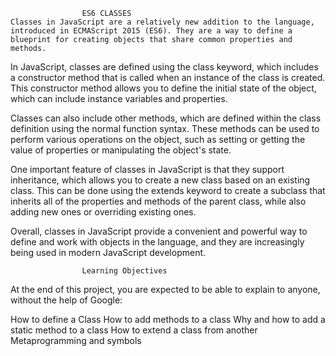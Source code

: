 					ES6 CLASSES
	Classes in JavaScript are a relatively new addition to the language, introduced in ECMAScript 2015 (ES6). They are a way to define a blueprint for creating objects that share common properties and methods.

In JavaScript, classes are defined using the class keyword, which includes a constructor method that is called when an instance of the class is created. This constructor method allows you to define the initial state of the object, which can include instance variables and properties.

Classes can also include other methods, which are defined within the class definition using the normal function syntax. These methods can be used to perform various operations on the object, such as setting or getting the value of properties or manipulating the object's state.

One important feature of classes in JavaScript is that they support inheritance, which allows you to create a new class based on an existing class. This can be done using the extends keyword to create a subclass that inherits all of the properties and methods of the parent class, while also adding new ones or overriding existing ones.

Overall, classes in JavaScript provide a convenient and powerful way to define and work with objects in the language, and they are increasingly being used in modern JavaScript development.


					Learning Objectives
At the end of this project, you are expected to be able to explain to anyone, without the help of Google:

How to define a Class
How to add methods to a class
Why and how to add a static method to a class
How to extend a class from another
Metaprogramming and symbols
